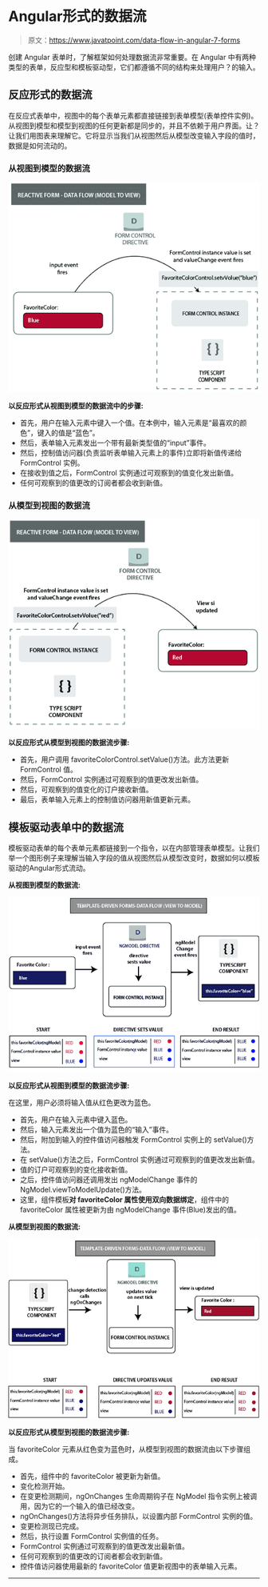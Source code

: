 # Angular形式的数据流

> 原文：<https://www.javatpoint.com/data-flow-in-angular-7-forms>

创建 Angular 表单时，了解框架如何处理数据流非常重要。在 Angular 中有两种类型的表单，反应型和模板驱动型，它们都遵循不同的结构来处理用户？的输入。

## 反应形式的数据流

在反应式表单中，视图中的每个表单元素都直接链接到表单模型(表单控件实例)。从视图到模型和模型到视图的任何更新都是同步的，并且不依赖于用户界面。让？让我们用图表来理解它。它将显示当我们从视图然后从模型改变输入字段的值时，数据是如何流动的。

### 从视图到模型的数据流

![Data Flow in Angular Forms](img/365426c915066dea48b9243851da2d23.png)

**以反应形式从视图到模型的数据流中的步骤:**

*   首先，用户在输入元素中键入一个值。在本例中，输入元素是“最喜欢的颜色”，键入的值是“蓝色”。
*   然后，表单输入元素发出一个带有最新类型值的“input”事件。
*   然后，控制值访问器(负责监听表单输入元素上的事件)立即将新值传递给 FormControl 实例。
*   在接收到值之后，FormControl 实例通过可观察到的值变化发出新值。
*   任何可观察到的值更改的订阅者都会收到新值。

### 从模型到视图的数据流

![Data Flow in Angular Forms](img/06b0afd29f87560836fbd9470c6ac373.png)

**以反应形式从模型到视图的数据流步骤:**

*   首先，用户调用 favoriteColorControl.setValue()方法。此方法更新 FormControl 值。
*   然后，FormControl 实例通过可观察到的值更改发出新值。
*   然后，可观察到的值变化的订户接收新值。
*   最后，表单输入元素上的控制值访问器用新值更新元素。

## 模板驱动表单中的数据流

模板驱动表单的每个表单元素都链接到一个指令，以在内部管理表单模型。让我们举一个图形例子来理解当输入字段的值从视图然后从模型改变时，数据如何以模板驱动的Angular形式流动。

**从视图到模型的数据流:**

![Data Flow in Angular Forms](img/2cb661a02b1163e24e4b35faf64e3684.png)

**以反应形式从视图到模型的数据流步骤:**

在这里，用户必须将输入值从红色更改为蓝色。

*   首先，用户在输入元素中键入蓝色。
*   然后，输入元素发出一个值为蓝色的“输入”事件。
*   然后，附加到输入的控件值访问器触发 FormControl 实例上的 setValue()方法。
*   在 setValue()方法之后，FormControl 实例通过可观察到的值更改发出新值。
*   值的订户可观察到的变化接收新值。
*   之后，控件值访问器还调用发出 ngModelChange 事件的 NgModel.viewToModelUpdate()方法。
*   这里，组件模板**对 favoriteColor 属性使用双向数据绑定**，组件中的 favoriteColor 属性被更新为由 ngModelChange 事件(Blue)发出的值。

**从模型到视图的数据流:**

![Data Flow in Angular Forms](img/369709a0a9a6874c0fa499cf6182ae6c.png)

**以反应形式从模型到视图的数据流步骤:**

当 favoriteColor 元素从红色变为蓝色时，从模型到视图的数据流由以下步骤组成。

*   首先，组件中的 favoriteColor 被更新为新值。
*   变化检测开始。
*   在变更检测期间，ngOnChanges 生命周期钩子在 NgModel 指令实例上被调用，因为它的一个输入的值已经改变。
*   ngOnChanges()方法将异步任务排队，以设置内部 FormControl 实例的值。
*   变更检测现已完成。
*   然后，执行设置 FormControl 实例值的任务。
*   FormControl 实例通过可观察到的值更改发出最新值。
*   任何可观察到的值更改的订阅者都会收到新值。
*   控件值访问器使用最新的 favoriteColor 值更新视图中的表单输入元素。

* * *